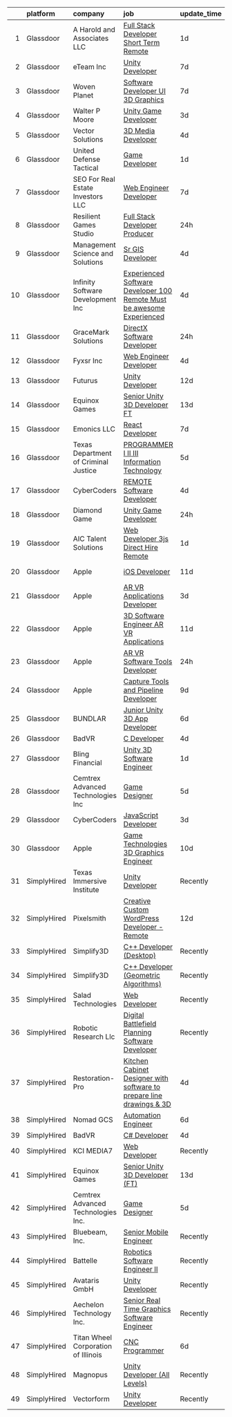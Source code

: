 

|    | platform    | company                              | job                                                                                                                                                                                                                                                                                                                                                                                                                                                                                                                                                                                                                                                                                                                                                                                                                                                                                                                                                                                                                                                                                                                                                                                                                                                                                                                                                                                                | update_time   | location            |
|---:|:------------|:-------------------------------------|:---------------------------------------------------------------------------------------------------------------------------------------------------------------------------------------------------------------------------------------------------------------------------------------------------------------------------------------------------------------------------------------------------------------------------------------------------------------------------------------------------------------------------------------------------------------------------------------------------------------------------------------------------------------------------------------------------------------------------------------------------------------------------------------------------------------------------------------------------------------------------------------------------------------------------------------------------------------------------------------------------------------------------------------------------------------------------------------------------------------------------------------------------------------------------------------------------------------------------------------------------------------------------------------------------------------------------------------------------------------------------------------------------|:--------------|:--------------------|
|  1 | Glassdoor   | A  Harold and Associates  LLC        | [Full Stack Developer  Short Term Remote ](https://www.glassdoor.com/partner/jobListing.htm?pos=123&ao=1136043&s=58&guid=00000181f65a6b47b44657587f0c3d00&src=GD_JOB_AD&t=SR&vt=w&ea=1&cs=1_1b1e7c32&cb=1657695530205&jobListingId=1007998542565&jrtk=3-0-1g7r5kqrikhr4801-1g7r5kqs0i176800-82fa8937b047e7af-)                                                                                                                                                                                                                                                                                                                                                                                                                                                                                                                                                                                                                                                                                                                                                                                                                                                                                                                                                                                                                                                                                     | 1d            | Jacksonville, FL    |
|  2 | Glassdoor   | eTeam Inc                            | [Unity Developer](https://www.glassdoor.com/partner/jobListing.htm?pos=105&ao=1110586&s=58&guid=00000181f65a6b47b44657587f0c3d00&src=GD_JOB_AD&t=SR&vt=w&ea=1&cs=1_b41bb640&cb=1657695530203&jobListingId=1007985414064&cpc=9908D8D4413DBB8A&jrtk=3-0-1g7r5kqrikhr4801-1g7r5kqs0i176800-e4f5f2f77c7a5e27--6NYlbfkN0BrebvuryEatuNHUHZCAQUz0OnV0ltSPb-mADEOcHGVot9rTrxxekT_0oFh76gfC5mPXlbWNqmB225apfScfrCU2JrkwAS7ewq6yO6Haz_G-wU55LR7RRBedLF-9-2wWB-zpB5YeSZ4IwU1LLrhnPtAiQ9DRpiCdciqnutn4FeqqqxBf-2elZ3V7AfpppKr23Jp4EewEy_82ZlMQUbUwtvvH3UcdAPPWBeTNhoM16cS2exrs5NfXt2cg5oQgFgSv7RfCJ_G53B-wTSHX2wdDCVMnwpwvQ-IuwHj9URIJp5ynY7vVroLk6RJQJl-R2q1xoA1zTb9RDreRDWja_RSInF5sVlKuZie0SUR5l3F0BZtjC6An9NGMFfFkjDw2YsvXixLjbV-CABbpyLpe3tJI0OCkkEHZzETVKZfBLl0EGtEzU0FjUfSfzGTEjE4ur3SDxeAm7HdTkgTeJik0XoLBd-ZtXcln4XkZcMsUY2jprPEp2hHMrU5xfAAD_7zj8i0aYU%3D)                                                                                                                                                                                                                                                                                                                                                                                                                                                                                                                                           | 7d            | Remote              |
|  3 | Glassdoor   | Woven Planet                         | [Software Developer  UI 3D Graphics ](https://www.glassdoor.com/partner/jobListing.htm?pos=103&ao=1110586&s=58&guid=00000181f65a6b47b44657587f0c3d00&src=GD_JOB_AD&t=SR&vt=w&ea=1&cs=1_5c986789&cb=1657695530203&jobListingId=1007986416991&cpc=81AAE51C33FDE227&jrtk=3-0-1g7r5kqrikhr4801-1g7r5kqs0i176800-45e24007f5f1396f--6NYlbfkN0DSgjPPcnEdvoK3uuxfISLALE6pB1FR7YSHOr_tSg5_QCn410VK5Ds4sai37YL-FnFSoIZqvE9RVYgU4zL2mlfJ_uFXv9xCsapT1JUXc56Sf65AsmN7g1lfrJd60L6aU9d3gZIf_D8CIwL1yA069_Fo_jYKHls2jd_9vSYBSvU59-ydQFe80vLvGT97YsY1MgAEzlYIzWDo6r1d5gPuWaeKo09cVHnyVsAXpT8p2kLuv4Qj3sGSu-IJ-yclCJhHdjZ4R4ukCuyT3PBDtiXiyvvJK3BC3dEmrpWHXTkVrTpCI6222YSVwsQb6zoObm3p3DKoB1tG_fV_0-asJ058mK78hAp8YKbEm7JInq3CSyLrsQxMOsZuSpCDyQ1jVuHhcflZfuwiDTgOE7F4bfm5mbEVCsojECg8ebOu8OG5z8j1yL0IAeDQjLsRvQySggSMcl3rAW5otjncM3yV5dK3js7LOeQcfgtYzJ8soW80np-dIWIo9Kj0PcqcR-2toXaji1RWJ3O5l0h1rLiR6eWE97FYSE2C83cwnf4gAtIv4XWUTJRf6y9fSxMlk42Jrb6xPOwg0O5-DVUbPBza0kKEAfq4)                                                                                                                                                                                                                                                                                                                                                                                                                                     | 7d            | San Francisco, CA   |
|  4 | Glassdoor   | Walter P Moore                       | [Unity Game Developer](https://www.glassdoor.com/partner/jobListing.htm?pos=116&ao=1136043&s=58&guid=00000181f65a6b47b44657587f0c3d00&src=GD_JOB_AD&t=SR&vt=w&cs=1_29b6602a&cb=1657695530204&jobListingId=1007994178150&jrtk=3-0-1g7r5kqrikhr4801-1g7r5kqs0i176800-a406b2601580dbc4-)                                                                                                                                                                                                                                                                                                                                                                                                                                                                                                                                                                                                                                                                                                                                                                                                                                                                                                                                                                                                                                                                                                              | 3d            | Houston, TX         |
|  5 | Glassdoor   | Vector Solutions                     | [3D Media Developer](https://www.glassdoor.com/partner/jobListing.htm?pos=117&ao=1136043&s=58&guid=00000181f65a6b47b44657587f0c3d00&src=GD_JOB_AD&t=SR&vt=w&cs=1_b3849092&cb=1657695530204&jobListingId=1007993677142&jrtk=3-0-1g7r5kqrikhr4801-1g7r5kqs0i176800-8e6ab28496598dde-)                                                                                                                                                                                                                                                                                                                                                                                                                                                                                                                                                                                                                                                                                                                                                                                                                                                                                                                                                                                                                                                                                                                | 4d            | Remote              |
|  6 | Glassdoor   | United Defense Tactical              | [Game Developer](https://www.glassdoor.com/partner/jobListing.htm?pos=124&ao=1136043&s=58&guid=00000181f65a6b47b44657587f0c3d00&src=GD_JOB_AD&t=SR&vt=w&ea=1&cs=1_3bacfee1&cb=1657695530205&jobListingId=1007998212594&jrtk=3-0-1g7r5kqrikhr4801-1g7r5kqs0i176800-eeebda51340825de-)                                                                                                                                                                                                                                                                                                                                                                                                                                                                                                                                                                                                                                                                                                                                                                                                                                                                                                                                                                                                                                                                                                               | 1d            | Costa Mesa, CA      |
|  7 | Glassdoor   | SEO For Real Estate Investors LLC    | [Web Engineer Developer](https://www.glassdoor.com/partner/jobListing.htm?pos=109&ao=1110586&s=58&guid=00000181f65a6b47b44657587f0c3d00&src=GD_JOB_AD&t=SR&vt=w&ea=1&cs=1_e33ef319&cb=1657695530204&jobListingId=1007984815447&cpc=FA84DF7EA1EC2398&jrtk=3-0-1g7r5kqrikhr4801-1g7r5kqs0i176800-b3d23f29abf857b0--6NYlbfkN0DJfnl776HxIft2MNDC1rkXQ3Z9Iau6Lmi_e5Adjz34l-U_GG9K-pzeo5vzy-H4UdIoCW7Lz87_etdtZZRan6N-1kVoIxyTUChKASzotUIiuPIjmTCuTgAcmu4rBIGIwj7m7wEjObYtC0hBXrIScexmHwPmZ9QxsG_rHyC0eOPqSdmYPAJwIkCP02SvWl_BBPC7q7Re4NV7Ee9fRYg19tnasV4V6_zPd61Ymc3Rwzc9mGTZYwrdy3pGgy-rmmszEfiWgNqcQMuVnwANXzYyUFTaRt2qQnJNN5yitF-Gy1QbE-n74mmm7u4xnNOwao7aa2jZLjiwf1cKo571YlHaUpnQZ8-1GuG5Ez3RKLwGIESppmMZrlJGednw3p_E6Zd1zUeQquD1TQGzJZlHrvW6Uz0E58yRTEKKEAWPqp8SSoaSC8BZZ4UO0ftLw0kiKUrSHKLPjOZv5hfS9kOtlGN7pnm9q0FhWEv0ZRs1QPMw3ZrdEdmgZ9FF2RinanE4dUAkXTA%3D)                                                                                                                                                                                                                                                                                                                                                                                                                                                                                                                                    | 7d            | Texas               |
|  8 | Glassdoor   | Resilient Games Studio               | [Full Stack Developer Producer](https://www.glassdoor.com/partner/jobListing.htm?pos=125&ao=1136043&s=58&guid=00000181f65a6b47b44657587f0c3d00&src=GD_JOB_AD&t=SR&vt=w&ea=1&cs=1_678d3f1a&cb=1657695530205&jobListingId=1008000657943&jrtk=3-0-1g7r5kqrikhr4801-1g7r5kqs0i176800-76746b0c438265d2-)                                                                                                                                                                                                                                                                                                                                                                                                                                                                                                                                                                                                                                                                                                                                                                                                                                                                                                                                                                                                                                                                                                | 24h           | Remote              |
|  9 | Glassdoor   | Management Science and Solutions     | [Sr  GIS Developer](https://www.glassdoor.com/partner/jobListing.htm?pos=101&ao=1110586&s=58&guid=00000181f65a6b47b44657587f0c3d00&src=GD_JOB_AD&t=SR&vt=w&ea=1&cs=1_37ee3000&cb=1657695530203&jobListingId=1007993181729&cpc=63C68CF611DF075E&jrtk=3-0-1g7r5kqrikhr4801-1g7r5kqs0i176800-a9695d677b6a2142--6NYlbfkN0D788tVLZnHYB2JKTLmCXo4PydfvtZKcdbYx6lxKaz3Ivsieb2l0W2pmT-FnCBvTR_2KStkHn2n18Met3D4blVPB3VXfhj9WqCcKZXx2lqe6PNsKh2TVpT8N6_9mGIzwqC1aQ-9oxuxGHefqz2Hzn5Vi7fjIW9PAaonWuAqwN_JRMWxLAokTEh35qHHAVdiPYFaX5OeRmMsPBC5TaKPK8V7yZBAfMwqp1tv5vBSWiaQlpAl2jw4MoQU_4zkJRzGk2TSx1cNtAxZtePpN05PCVtrZ6c00pB-oU2frTn8IQw7Va9kazZWdxqPf1AscHRdYp-LLuk1WVnK7O7hVYeBT7wIDdK5cJoN1AOMpM4qier1Gr5Uf-soRl1KwCCuymGCh3FJDQPtKgwr242w_KMMKzb71z8cBbDwxRXDFqX63AhOD885fdAZ8UTeRINP_elBny09huTxOK12NYo3o7rjW6zg_-0Qf5YNds6o_9Us6XFum6S0VzeaywhTb-RYDb9x2J0%3D)                                                                                                                                                                                                                                                                                                                                                                                                                                                                                                                                         | 4d            | Washington, DC      |
| 10 | Glassdoor   | Infinity Software Development  Inc   | [Experienced Software Developer 100  Remote Must be awesome Experienced](https://www.glassdoor.com/partner/jobListing.htm?pos=102&ao=1110586&s=58&guid=00000181f65a6b47b44657587f0c3d00&src=GD_JOB_AD&t=SR&vt=w&ea=1&cs=1_f2221d09&cb=1657695530203&jobListingId=1007993394974&cpc=56C4EA4A1A191A49&jrtk=3-0-1g7r5kqrikhr4801-1g7r5kqs0i176800-eac65cdda7870806--6NYlbfkN0DXKDYI_yepg0NlIxbNRNpLYk6-xAUlLi5O8UrMeMQSh3pNpjdiW1Sf8S7F-R7ry5FRXc-juaRw04YKabKgxk8-6Iru4SUJLBmPhkQiSB2TipXdLRwztxZIGFPW1Q4dowMoeyW0CQZCb3NDnlQrFdAgvHBP5WPEDsrbrqIc9s6hXIaXGTBynWm7xz1TuoFFnYaXiE5eWNl38R2Qj1psxd24k9ggE-qWRtx-D18A_1C8Ewn1xYwdV0rjEiOO-neMDic6xUJYr-yZKQoblaO6oZuOOL5LmkxQqxgZLOZmOnGqVnb857vf8gsIMl1OvLiZ3WJtruNV_g_-GNGbUy-bEEu2eRF-iO7YLRKcUVMLHh1t10ZBzX8dmod841f-MoWxgDPY3PvmWt1xeRJaD5CTu6D29fb8UWW-nWjQlfNfRWXFmrjFJ-Py4Wo-xdxt2L7aK21vQ4taOypWziiErDsqA3_pcbEeCPzfRPsT6JYZxbNk5_38hOmt6cr6AubRa9wRx7qF0GeXsb48I1803xn5jIch0lQfj1im-aJb8PFrHVCXTmW9RbjWfsQVOrucK1DbTzk%3D)                                                                                                                                                                                                                                                                                                                                                                                                                    | 4d            | Remote              |
| 11 | Glassdoor   | GraceMark Solutions                  | [DirectX Software Developer](https://www.glassdoor.com/partner/jobListing.htm?pos=104&ao=1110586&s=58&guid=00000181f65a6b47b44657587f0c3d00&src=GD_JOB_AD&t=SR&vt=w&ea=1&cs=1_5de491de&cb=1657695530203&jobListingId=1008000824098&cpc=FDA93C03AE7AED37&jrtk=3-0-1g7r5kqrikhr4801-1g7r5kqs0i176800-ab3b1e9d8f8d1f56--6NYlbfkN0D4UxdV5JzaEOg8ZYZhEVgzi52ExVzdta2XSc8IG99gN0GjQR8Sx9bEB0YzpBUwQHoYWSrhHrV32Xw3nX1sJ44qjp_BJLQy_CLA1UnwpwK72FdIvkjnkSH2z4h5TpWkYJzHUqKxSJiDZW7DqpZ1wgfR_LO7umuXTV20enrzmNnT_-AnbHFbkWc-hcr2EytgeTZnQ5zAfHbp8Xz56cR5i3m1sFbmhRx9i9r0zwnozbrDHqAmkYBYyArPNjUzg1AT-Aic7HkhmDgsGa8NzlLzlIwJ_SJentd-rN2gRxxvy6aOMVXnTpc6QkyrLVhDkhkQNzAkbruZl-B9zwTr_Dk-McqDKPkSTiEQ11-bU4JaNzTOu_jEN7HAG1Oq8Ku_HWoe-ASgyPLuHtocVxqRmwjxpSFZQQW_f5bQGVOsQgVneIMcBOqi6GYrzRzEIJXE5Ry-bWNJKsE1qUJlzUJkqLqmDtJKGFjAS0IvdwUx7VV70P9wk0JUgmjV4VDJ5ZcBtjmLITGZxIeecSzFsw%3D%3D)                                                                                                                                                                                                                                                                                                                                                                                                                                                                                                                  | 24h           | San Diego, CA       |
| 12 | Glassdoor   | Fyxsr Inc                            | [Web Engineer Developer](https://www.glassdoor.com/partner/jobListing.htm?pos=128&ao=1136043&s=58&guid=00000181f65a6b47b44657587f0c3d00&src=GD_JOB_AD&t=SR&vt=w&ea=1&cs=1_d570225c&cb=1657695530205&jobListingId=1007993460236&jrtk=3-0-1g7r5kqrikhr4801-1g7r5kqs0i176800-97a31c3b0656655e-)                                                                                                                                                                                                                                                                                                                                                                                                                                                                                                                                                                                                                                                                                                                                                                                                                                                                                                                                                                                                                                                                                                       | 4d            | Houston, TX         |
| 13 | Glassdoor   | Futurus                              | [Unity Developer](https://www.glassdoor.com/partner/jobListing.htm?pos=129&ao=1136043&s=58&guid=00000181f65a6b47b44657587f0c3d00&src=GD_JOB_AD&t=SR&vt=w&cs=1_8d23fb63&cb=1657695530205&jobListingId=1007975388595&jrtk=3-0-1g7r5kqrikhr4801-1g7r5kqs0i176800-47b83538bc10ef9f-)                                                                                                                                                                                                                                                                                                                                                                                                                                                                                                                                                                                                                                                                                                                                                                                                                                                                                                                                                                                                                                                                                                                   | 12d           | Atlanta, GA         |
| 14 | Glassdoor   | Equinox Games                        | [Senior Unity 3D Developer  FT ](https://www.glassdoor.com/partner/jobListing.htm?pos=130&ao=1136043&s=58&guid=00000181f65a6b47b44657587f0c3d00&src=GD_JOB_AD&t=SR&vt=w&ea=1&cs=1_c85cd6dc&cb=1657695530205&jobListingId=1007971049003&jrtk=3-0-1g7r5kqrikhr4801-1g7r5kqs0i176800-8d98e9cbac81868d-)                                                                                                                                                                                                                                                                                                                                                                                                                                                                                                                                                                                                                                                                                                                                                                                                                                                                                                                                                                                                                                                                                               | 13d           | Remote              |
| 15 | Glassdoor   | Emonics LLC                          | [React Developer](https://www.glassdoor.com/partner/jobListing.htm?pos=126&ao=1136043&s=58&guid=00000181f65a6b47b44657587f0c3d00&src=GD_JOB_AD&t=SR&vt=w&ea=1&cs=1_eb56a470&cb=1657695530205&jobListingId=1007985018336&jrtk=3-0-1g7r5kqrikhr4801-1g7r5kqs0i176800-5cbd975220b7b84d-)                                                                                                                                                                                                                                                                                                                                                                                                                                                                                                                                                                                                                                                                                                                                                                                                                                                                                                                                                                                                                                                                                                              | 7d            | Ohio City, OH       |
| 16 | Glassdoor   | Texas Department of Criminal Justice | [PROGRAMMER I  II  III   Information Technology](https://www.glassdoor.com/partner/jobListing.htm?pos=120&ao=1136043&s=58&guid=00000181f65a6b47b44657587f0c3d00&src=GD_JOB_AD&t=SR&vt=w&cs=1_ba0bd780&cb=1657695530205&jobListingId=1007989483650&jrtk=3-0-1g7r5kqrikhr4801-1g7r5kqs0i176800-961eb515f496a36d-)                                                                                                                                                                                                                                                                                                                                                                                                                                                                                                                                                                                                                                                                                                                                                                                                                                                                                                                                                                                                                                                                                    | 5d            | Huntsville, TX      |
| 17 | Glassdoor   | CyberCoders                          | [REMOTE Software Developer](https://www.glassdoor.com/partner/jobListing.htm?pos=113&ao=1110586&s=58&guid=00000181f65a6b47b44657587f0c3d00&src=GD_JOB_AD&t=SR&vt=w&ea=1&cs=1_cf887da2&cb=1657695530204&jobListingId=1007993310982&cpc=47CFDC01B3F81FAC&jrtk=3-0-1g7r5kqrikhr4801-1g7r5kqs0i176800-681e44b7eb5cfe51--6NYlbfkN0CpFJQzrgRR8WqXWK1qKKEqALWJw739KlKqr2H-MSI4eoBlI4EFrmor2FYZMP3muM2s5sO9QUqFNvzSgwIqGxzdBvy2atmKuXKjap7sJXkB2PM5lu8WDpFeslQZ2nuIwd0Idf982Eueny5CxS53qvbz44PN1Fl_gyFJQPThmRdzeMvk2pWQQjLKOlbbWh3d3XgxmUP3TXGXrJXgNKVJReqBcjd-b_9zaQx9pS7fV87MXtWGuJ1v1LOMk_bx499D9wIeHtkrGyVvGILfg2kaqjVjZt-KD5nVbBu38LV_qQQFsG9nVfeeGdKjQ688qr7v2yeL3GjqwLvp7bbThXbvj80y6XAdtDuOLM5lX-ffgUpzgnSsBK3Sl5Z_pvmXjJcpCFfLH_Vk60m1imLNMS6oq6MMSjl16gUe7W3VPZ8krIpw_37EIbFWG_yFUaHAtxtcwIen2X8DVvwDm7uNbuIBfbkjc2T3f9kQEks2SZ7cUcpKd6_aB6jR5_Pi8iht7_96JdutKLgv5k4ueRpKDzLagmdp7GjSpedL185PQQsfPWDPByvPaQ7dkPU5FH-45EOMF2RAaGdhRj-OQ2OghVu3UyT7MY62dQizGxtTYA150L8lfR_jAdtj06RKVfG2JGg9wQUw9kZIzZgrjm92xwxO9f1dlpa8iE9bcsgkRDsXTvsMyUhi4AWWrTmXTaM4k1S2XvCD2_2nN7T4FB4M9ZU43K6wfQQ4EAlp4jdeDeHiexrNts329dceMpcJOZz6sdOst4vASEQx2gWlfhHDa3xz3QHQJ-hM7FrhApCiPKTw_fklelvRrfn1AyKRiobMFyo2byDuhM1axnMjmJ0P889aOAMnW43Thlgh1ZybyONeaOtEEUO9JN-O9dd0mBdgtHmu8Hr5hCiNR_qLdUHO6pBqJpXpK3qDpQKUOXiYdMD4B3a3NiHri-TWaMsD2ervgsgjvCm6kJtBtT1TvszcOJ2BYU8aFcD6vEFlPhkZofDpcrhApLIYyurVmUxuCHu7Z4mJMqY%3D) | 4d            | Tampa, FL           |
| 18 | Glassdoor   | Diamond Game                         | [Unity Game Developer](https://www.glassdoor.com/partner/jobListing.htm?pos=127&ao=1136043&s=58&guid=00000181f65a6b47b44657587f0c3d00&src=GD_JOB_AD&t=SR&vt=w&ea=1&cs=1_51652dd7&cb=1657695530205&jobListingId=1008000353360&jrtk=3-0-1g7r5kqrikhr4801-1g7r5kqs0i176800-0d414f8dbf91ec3c-)                                                                                                                                                                                                                                                                                                                                                                                                                                                                                                                                                                                                                                                                                                                                                                                                                                                                                                                                                                                                                                                                                                         | 24h           | Omaha, NE           |
| 19 | Glassdoor   | AIC Talent Solutions                 | [Web Developer 3js   Direct Hire Remote](https://www.glassdoor.com/partner/jobListing.htm?pos=114&ao=1110586&s=58&guid=00000181f65a6b47b44657587f0c3d00&src=GD_JOB_AD&t=SR&vt=w&ea=1&cs=1_2bef0fc7&cb=1657695530204&jobListingId=1007998236478&cpc=8795CF9063CD573D&jrtk=3-0-1g7r5kqrikhr4801-1g7r5kqs0i176800-42d1ff104dbc4ce0--6NYlbfkN0CxPkF-BzwyCLkYRtldzuYmlWlTONvvGt8X2wwBmP0USINRxlVSG11m0YhMN7f2FWpQpM8HxDPKWaoAZQ-FeN1BHJDoqOeqMCBDhFoaoZCaK_mxp15qk8aJI9p7B_XnKVsJ6ozzFl-TCZP53hbAXlNpyNc__rzz_JWQdQSZrPUOFWQg8xbiC5uUH_xBrkOFWBo3vVLKp1WFADo2c6WeDWGzVSjevCF4oA85NY82ZBsMyCxB8Xs5qGGIAdLojXUX1wwLJe7LfSv_XhVt07d65AT4SSBDYWYdAIwEsfXrXxAgxzIJvW2HhG0z6O6TCmWEtRHwCen1x8piJhjuLGUkVcbdP1AgmEUzGeIVsdcD2Ozjh7PU_c7xvWuY_OFey02d_b2LGCmXf5S8HEWB-l5dR255loKIL5WgGIOqUPG5Uk-PEL-h7cSzQOhoEPjd8IXNIhYyVT6fdsiJIZqa66x6kwcpt2T0MgeuCoMEPIvsspv_X2ldB36sg4XW4ZDN5t9Z_OvjpRF4MbjQ3Fl88vldG5uM)                                                                                                                                                                                                                                                                                                                                                                                                                                                                                                  | 1d            | Remote              |
| 20 | Glassdoor   | Apple                                | [iOS Developer](https://www.glassdoor.com/partner/jobListing.htm?pos=106&ao=1110586&s=58&guid=00000181f65a6b47b44657587f0c3d00&src=GD_JOB_AD&t=SR&vt=w&cs=1_b0c75adc&cb=1657695530203&jobListingId=1007978378618&cpc=9DC6E4D8324653EE&jrtk=3-0-1g7r5kqrikhr4801-1g7r5kqs0i176800-8d4150d959f755b3--6NYlbfkN0BvKrLyj5gPmtZO9T8euul8TCxuuKNOtzRJOomxnwSEodTz2Bc-sPZl8WPllYOnI2hxxbwS8TdA9WNTglzDTqZbn5Bu3fFUduUfTDK8RylNb8KGvXIr66mpwJ_iDAXAk3-sH4oTmpKccyAdaRBe6RwP0isI85kB5I8HuVhufLcN-ZUC8L6ECjqtmFRfmuuRsgn23TwnHK_pA2ws7ONqV-RzLWuknxANXdRuuQScr3xdl9-G1lyHb7ESz_gcWDSy7NWm7xNLWXFZbfeZVmlIiAUIFQOdUMIbAtE5Dsj94H7RIhfyj59eNJJ96vVVO_Ru-PTG1BilpHzIizVHn66uWriRPTv_Pmy3sIbJKnj4V69qZ4uEVQXd0EBNCt59cre6v_L8RXX10Ga-mAPivLS1wEXditRbP279AcBWKrXzcHe7h4OypM7jCweLrGhDazVvb1Igi0I8FQNY4n0oYpKjsP1Lyc2dAm_Iu_IadK4966FGd55idVoV3wuGye535gRkkxy8FmryROPyAed7CHTrxv-kYOfVGhIgeUyWJ_Ft99Nc3f1e9d0JOI5ghUPtG6bxddZrmf_1ZW-SmbPDRc-CN-XS0uDUZST6RnFRL7g2FArcfcprbv56hLhQw2b6Obp2FO1y9d6ergA2L_mD_7VbjcOnqAY11LByO3lJBshOqevGJykWIonTmeN__YV8ECUHE483mK3PkRpE003aa5RYl6xV5XMCq75ThEnzBn9THynmD2On-Q_jKb-_pMcA1J3S_K4VPgtRZ0FDVqBxvPC5HpoRUdyVbOR3WHTKI1xZ8nHGzex6pZOhpk6-YMejoAmjVmJ7M4enhVPrY5LSzAD001FPq8_7YpLyF2etjyRA_Vc7p7Z5hEEC6NfmIgPLKAA3X5baj_OX4tIJUrLEq7njHuCTQXHx8AiMpEC0zc1Hw-f7GpAWwGL771OIZPTG0xo7hMxhvYWkh3Wc0A%3D%3D)                                                                    | 11d           | San Diego, CA       |
| 21 | Glassdoor   | Apple                                | [AR VR Applications Developer](https://www.glassdoor.com/partner/jobListing.htm?pos=107&ao=1110586&s=58&guid=00000181f65a6b47b44657587f0c3d00&src=GD_JOB_AD&t=SR&vt=w&cs=1_2f53f8d4&cb=1657695530203&jobListingId=1007994891464&cpc=F41FEAB56D215062&jrtk=3-0-1g7r5kqrikhr4801-1g7r5kqs0i176800-0414922a6ea15e5f--6NYlbfkN0BvKrLyj5gPmtZO9T8euul8TCxuuKNOtzRJOomxnwSEodTz2Bc-sPZlt2Zgji_QUXEmfTkDBj05HuRphHwiTA9dC3i6NHZm8SAt4yTqFWYh94cOS2pr_UYsNZCPDPnICTX6fEQV7m-5bnCZOyMJC_Bez2rGgL_xCmvkXaWoXXKN4YS0ntqpwcq-uNjKGRA-RNjV7QccBSS482uiVRMMbzMeLSI-3DW9UmZzrEER-J-e0VrrGkKq7y8L8G1tLTX04ekomN4gBxDm67YfybtTGVF1NuouP4tzfwhEZvmkkYnc8q_Mw1oSlip27U7ncanIA9iZVLcW8Et3LUoBoGmfJttXJvXLT8QbYiGBnU0F-TYlGv8qlc7dMzUV9pDAqNxEyFgDJvajC000WDKh0v3978sV9mJ1UBhceBl1fxFcD94xvHzYc0rFnQCELKUUe3RYPbaYy175A4fatrE1IMPQI-RupCD1cLGYq5PWXC1_853soKAMPTEYL8qVGRL3_uexBABfNciChUCv7cIpbxmysjhV2vbUXAEz58YjU_hFfCUmV0-8giYnureCDHpKzoFhkTwC7lUrpj1PaWRk40mb0FiQm7P4GLDwvYada4FSmIpuan0WWZSqy_Y9-NpYWEmHK_P-FgCSdhh_xFt_44i7_skyTVOzxzS2yL2V76Zs9BL_25H9iZdi5sAki2owPtYH0fsPn6roRTID4mdT3FgPZnvs2K1N4SIReet5j-4dFNpEHZW_wgi1KPS4da6fvzBhCVHi4jD3aEYWlgjRar0ZMBv77M1lTmzG_hLoTdf9t11XheudW8sDshOhkbMPzg3Kq2-xJvTdOuikPcfc6Cif3ASsMQEK26qey-VrEXyX5PVmzt9l_aypUw5in1bPmeDxvEzC_6jU0XyG8CoUwnZvAB8cRSktHQ5HbMgptGwkvy6ANuHFcenHDpKQB37vCc-4lNRor0KFNS_ptg%3D%3D)                                                     | 3d            | Cupertino, CA       |
| 22 | Glassdoor   | Apple                                | [3D Software Engineer  AR VR Applications ](https://www.glassdoor.com/partner/jobListing.htm?pos=110&ao=1110586&s=58&guid=00000181f65a6b47b44657587f0c3d00&src=GD_JOB_AD&t=SR&vt=w&cs=1_9b651809&cb=1657695530204&jobListingId=1007978378538&cpc=F41FEAB56D215062&jrtk=3-0-1g7r5kqrikhr4801-1g7r5kqs0i176800-5613dde770b528d6--6NYlbfkN0BvKrLyj5gPmtZO9T8euul8TCxuuKNOtzRJOomxnwSEodTz2Bc-sPZlt2Zgji_QUXFPq_gRBnVvJbho4-fvCQlNyt_qZPlfzMAtzVOKVdF25GSq_UedjLkewRQJUBAk-bu5Mn4SIdqQEvsqpaiuR-XrbH_tc0B3XHZk-0mScSFxTXq8Oclp196NobB-dtHtPAlIAU-71Q0dt675G2pBG2cE8zkulaWsfgCz-fTNKQ1D4GSNiNV7MCcEN2WEj_icPHPDyGGGRqU03NcIc2sJdTXG5RYwZGkdmNZyXkMZ08ndUyphALUgAMgHDr_4nFICu5GLJnkFBNkQ77AU9eXUpt1vM1AI_kLhOe2I13gOofGKgQNLh5Ze3zUKD1N0Sb6lZ9gV7lQ-QxWNK93tvkVIFGGs2uVlPy4vcYngEFancgjR0qNU45lS6uNX225PQ6_Mlki3Ik93U0NClF8QLiJOxno948QwBCHJM-ova-iffychCNTuJ0kQX_cXMjAozxzzMpFa6bxXNRHq6083kZZCpIAJrQLOHkDM82uiQxqePAKhgD7J1yGceY8ooOqPPrkjbDQV0fM72nZmoNaRZynZFr7tkMurcZG1J2_rwwXAHlhtZTK-lndLwLW5h9QcyFvs_Fh2XuF9r0z2Ph5XLlD37oI77tc5YvS0KdLicbzayBQPOyVxVg_6RP48XPjWgjSYiaRPE08qt8pb3oyclxkNk3deou0E1qxOpoDJLYM0QHxOgj3prWx9vTx1xOM8wyjjTZsIeLAcR2f0aIUG29MprldQbCz-kDhBUYmhyraqTNekHQ7t8wEJDI1qGQvmNhexn6ncBxJ09oOE32ysTvOnJ-071BKHz0esZlaFl0Vttcen68JMQT3LNv-y8K_9LAvSwBnuko3cTfeIP7VzxGG0b3DxxDO93mLM54JJ9I2t0ZxslzUm-XBIHt90yeWgSY-cGx2lO50cMbxuRxRLv7GId-wgmRE6kZTTEGQ%3D)                      | 11d           | Cupertino, CA       |
| 23 | Glassdoor   | Apple                                | [AR VR Software Tools Developer](https://www.glassdoor.com/partner/jobListing.htm?pos=111&ao=1110586&s=58&guid=00000181f65a6b47b44657587f0c3d00&src=GD_JOB_AD&t=SR&vt=w&cs=1_d21442e0&cb=1657695530204&jobListingId=1007999357679&cpc=F41FEAB56D215062&jrtk=3-0-1g7r5kqrikhr4801-1g7r5kqs0i176800-5e34a489f6bfa617--6NYlbfkN0BvKrLyj5gPmtZO9T8euul8TCxuuKNOtzRJOomxnwSEodTz2Bc-sPZlbtkML8D-m4o0PPBKMtxpViCtWmEE0Asi06jdIkJ37GnsvMDEpY86-qECgANHY2kZnqm_htqoO8YKbtAm0QdrFOTc5ifMorPfoh7a7GKH0mRGYkc13_SGDAdmPJPqOxjm7SyxfmdUNUtpZPv_ceFDKIZii36NO9FyReQFuepi7ZXW1fo_88Eb9Yr68skEk64UKpFpxjexOQoHmF0v6UmkJQTATmX4PUBDC_lMcSVzg16c0rWp4ifQ1Azp9Qiy5_wp7Uofqo0jJ3Xz5Wj_PnqXNWrXk-RvhosfYS2QllzVSKNNb4cyTENl58WeB7ieh0J-NsB9wYPf-_O625hFClvUPP9dWDeeRqFTNh3sMB_e2z7zCn_moqgb5Azwg1MkI9bfgN4pakDygpX1vmtecWuvf1U9HlwGBnwofQvxafjfCVr4WqeAyV9P4Iy1ELeXWOEyCktZU7ArVMVEi0ktQp5WHgQLAz7c7yTek-g0ZkkuCDWFDeycnLuG93kmo7IuPhhIly2UQZ3OmjyT-tXV6NPvnqJOng3DSh6CEnGYixVu5t75bZjiM_bImze8RdA07zzkXidCYziJDzCCHiWeMJ2yBqV77tCCk8dKb2JrwMQlvr7ADAQIyOb4HLjmK4vmVR81biPpUvAgyWPqOtNrwnrYebcaCHA7XM7gZ3sFrwqGs07XN--e5Yyvo4z4fvc0OPUVE87Z7_rxl5-plkQdAxYMUYxH84gZmR2D4EYRj2lyZCJp8PLEGMP4_Qv3EKCsEYARn2jkq9DHJDqVWrRmEJ7FMbclsT1m7O8Px6Est6w_3Aggla4X0XlZ9Og1UwqGKph64V9K2c4uLhA-FdzBRmXr_phd9wIFqVU3Oioi50pZPeTdiXFCV4_3BueIJgSXJuLv7Ubun332chWjStDr6YSG3Hg55StTbOsE)                                               | 24h           | Boulder, CO         |
| 24 | Glassdoor   | Apple                                | [Capture Tools and Pipeline Developer](https://www.glassdoor.com/partner/jobListing.htm?pos=108&ao=1110586&s=58&guid=00000181f65a6b47b44657587f0c3d00&src=GD_JOB_AD&t=SR&vt=w&cs=1_b4794065&cb=1657695530203&jobListingId=1007981077928&cpc=654405A9B1E0A9F5&jrtk=3-0-1g7r5kqrikhr4801-1g7r5kqs0i176800-c796805ec619ab98--6NYlbfkN0BvKrLyj5gPmtZO9T8euul8TCxuuKNOtzRJOomxnwSEodTz2Bc-sPZl5OJ9R4TJsNdslf4gQgEh9Pz0Pe1S6v1FwmfXKaxTZDoi0i6Cz_sugynG2e32SYVCiG60qnXAXnQ6-taL3j1WMMBulRR4e5LvBSZEP6tQ8QHqL4qh-aI1MsyR2s8JMgUkNmGh5rbnXg9qJ7y4I2GC9bkzp2LmimkZ6_EnIHu4A9GPf3R0agGvSTZfVC-a265CaSgJAhrqk6bMhhnZwzdlPIexdB5YrC7nNkf5mBy661XneJYnOucuupcM1F9t8ABVsz1VbkKVwj82sXzqA3FcRu8zvTtm6QbW1yn2aRndp0zMEB6hmes26T6EBwInxHsVu98bquEtVNCwWEMW_-gvZymCovo7oSjICIArZhrp-PcHIFscFX0Bw1nhEUlNRxYshpFjIepeduK8caAOXbLXEkeOQtqwzb8wKunC9huIvdaAwy2ufpXJp2B6DsIwFgfhq7fpE_mDcCBOgU5JkcD70tq01vuohry41IZkVlbjAzOOMHOut-xYlphAfdCW8mbpSGFpzQYHWF94RobPiZiLK3Xy5LwlCgc9-mgJmwhSYliFWSCs0-38qzOFXTJpwSy9m7Phjo4NEk1BindEmtofia2PJLgTW7K2Krn-Uqru0qhvZVY6uM70CiXpwgDAdXlFFFeyqUE4qJIgATLCAcEpHx1AeFnHum0pnsURz55UlefPXVSL4hax7ksdXr53KHKtOOAePNwVirI3F1hRlTj7rkHoHpnoUL2d9X1kMIyC2c1BJMB_RtXh7w0fP0eYuKTyeokQt6xJ9Xi0hAdXJg-nYqaaB-vEJW3qvgsfWZd-jRQ0_pDVN4kjgzomtA4n8AeMsKzZUIrEiFNF-5Qsf6v6w70687HF-0Dj-0JcXeRRQ4A2KR938OQxIHPKkq-6X_heCGFxmgDAS5T3hziCwM5FVUBpActSeEkr)                                         | 9d            | Culver City, CA     |
| 25 | Glassdoor   | BUNDLAR                              | [Junior Unity 3D App Developer](https://www.glassdoor.com/partner/jobListing.htm?pos=122&ao=1136043&s=58&guid=00000181f65a6b47b44657587f0c3d00&src=GD_JOB_AD&t=SR&vt=w&cs=1_6c0071b4&cb=1657695530205&jobListingId=1007986583896&jrtk=3-0-1g7r5kqrikhr4801-1g7r5kqs0i176800-50f9f1a49298fc1d-)                                                                                                                                                                                                                                                                                                                                                                                                                                                                                                                                                                                                                                                                                                                                                                                                                                                                                                                                                                                                                                                                                                     | 6d            | Chicago, IL         |
| 26 | Glassdoor   | BadVR                                | [C  Developer](https://www.glassdoor.com/partner/jobListing.htm?pos=118&ao=1136043&s=58&guid=00000181f65a6b47b44657587f0c3d00&src=GD_JOB_AD&t=SR&vt=w&ea=1&cs=1_56d6c2aa&cb=1657695530204&jobListingId=1007993870109&jrtk=3-0-1g7r5kqrikhr4801-1g7r5kqs0i176800-32f6b856d5d3b74e-)                                                                                                                                                                                                                                                                                                                                                                                                                                                                                                                                                                                                                                                                                                                                                                                                                                                                                                                                                                                                                                                                                                                 | 4d            | Remote              |
| 27 | Glassdoor   | Bling Financial                      | [Unity 3D Software Engineer](https://www.glassdoor.com/partner/jobListing.htm?pos=121&ao=1136043&s=58&guid=00000181f65a6b47b44657587f0c3d00&src=GD_JOB_AD&t=SR&vt=w&cs=1_22262b20&cb=1657695530205&jobListingId=1007999005234&jrtk=3-0-1g7r5kqrikhr4801-1g7r5kqs0i176800-5c52c42ed74c5161-)                                                                                                                                                                                                                                                                                                                                                                                                                                                                                                                                                                                                                                                                                                                                                                                                                                                                                                                                                                                                                                                                                                        | 1d            | Costa Mesa, CA      |
| 28 | Glassdoor   | Cemtrex Advanced Technologies Inc    | [Game Designer](https://www.glassdoor.com/partner/jobListing.htm?pos=119&ao=1136043&s=58&guid=00000181f65a6b47b44657587f0c3d00&src=GD_JOB_AD&t=SR&vt=w&ea=1&cs=1_ce5e981d&cb=1657695530205&jobListingId=1007990283756&jrtk=3-0-1g7r5kqrikhr4801-1g7r5kqs0i176800-4f61ad2ecd3f926b-)                                                                                                                                                                                                                                                                                                                                                                                                                                                                                                                                                                                                                                                                                                                                                                                                                                                                                                                                                                                                                                                                                                                | 5d            | Remote              |
| 29 | Glassdoor   | CyberCoders                          | [JavaScript Developer](https://www.glassdoor.com/partner/jobListing.htm?pos=115&ao=1110586&s=58&guid=00000181f65a6b47b44657587f0c3d00&src=GD_JOB_AD&t=SR&vt=w&ea=1&cs=1_2ac11173&cb=1657695530204&jobListingId=1007994198493&cpc=F41FEAB56D215062&jrtk=3-0-1g7r5kqrikhr4801-1g7r5kqs0i176800-cf8f0200894acfde--6NYlbfkN0CpFJQzrgRR8WqXWK1qKKEqALWJw739KlKqr2H-MSI4eoBlI4EFrmor2FYZMP3muM14H9lAUro-clpZl9vwcbLnlGxAUbG6juM7TlNrjtjl2_Tmu1uZSyF8XiW55PdZh2i06eliMgtJzV1NJyTncPslx9UW76GrbwWwiDjAVm0YTPp2vuqQKvEqrwKTyEBJ3BZHCDfZp0dbojZupnPweyF_nXL7J_SXIM6pnw9s-rDJ1VFuai__MJnFW1aAZXOWQoL_RqWvX7aQ_DVmDPORE_A-M2agyXeJ7NKsljldtSdRXWzw6byDt1-wEuIDxUoX3A-l2aFH8oBstXzFggQu-cdJewXyDjDwAoFbOyLcVqHBozSjCHBYIoErLI1Hg1vez6RzAoa8MerReYZiI73-siQ_yBsxtIXN_OCTFu5cvmxAzTNijloU52i6xFb2QCqtfELIYzLxvsGSvZsl-5eL5FOoJTZqGxFzng7TRY1xm_PjQNV0caQxj_2aDpwzDTrHww1_BmZvxsY_gDmd4iizuBKVKhsiB-fP9yM8iuigtoHsc0c-ZozAneJw8z6-T4ICGXki5nExMJ5T5ytqousniVE3hjtHWFs_1vI9UpNUV5MqsDvaXxkqq5LXz3MKhSerQXAzo7nf2IX2SmgtBYCdTGk09IHfT8vwnShADidFz1QYT8xB3BnbSTzpVmNbICAA4U4k-XxKTg3oat_3k5zhwWn4u7MB4v6VI5sfti841k-Z0kSr7jkiuvaHcX5FylEhhQpMCjdOTx-rxv2M5qSyzADqj23ZhqUMx3ZLwAdfTFWc2sizBN5ILs1tGVG4ojHyVlZHXYJqiF8MTL9XuTO5elUUTkgwEESStct2hUZ2zvlG3M_XsjJhJSe1zvNtvVVXCWxV7Mq1RUM51MAj-dC1o1bY_qUuYj4p8dbbGePbghxdawgqTHbkiPv7l8Z2wDG2OFr6-93cWldrCDWuxMf688tpFYaY8I1Zx4w%3D)                                      | 3d            | San Diego, CA       |
| 30 | Glassdoor   | Apple                                | [Game Technologies 3D Graphics Engineer](https://www.glassdoor.com/partner/jobListing.htm?pos=112&ao=1110586&s=58&guid=00000181f65a6b47b44657587f0c3d00&src=GD_JOB_AD&t=SR&vt=w&cs=1_9cd63f19&cb=1657695530204&jobListingId=1007979187836&cpc=2CAED5C921A5F994&jrtk=3-0-1g7r5kqrikhr4801-1g7r5kqs0i176800-1fb1ba65839ae94f--6NYlbfkN0BvKrLyj5gPmtZO9T8euul8TCxuuKNOtzRJOomxnwSEodTz2Bc-sPZlt2Zgji_QUXFIRMw835oztiFHuD47oHEhExsjCCFHwabCpAjOKzJKZwOhUct6xVGxa27TBa2YdF_maTua6893v85tU7MsoDF4pswBEopaXF9EtYGCiTMjp6A_xQHMjDCZkDx1XAMSqlVzmMYV_imzGmkbxv6yr7bpuQgvf6XEx-GyUh9AI2iMrYFInBm1vRxywJ27OK5jAL6wFuL2PSToW360HAQzFKU9TWRP4625KOpIRzxf2F_K4yRyxiU6rCNs6nLocuK7BpT3FmLuyhjpFqnDOTfddakg2U1QLIZ1_KxWWa9yb5q46J6ASOc5hqxtJVuSHTah5lOFcuGgodq--N1JrRLh9iHBwuhP7ZRzOJXiyTOdJGSH3BhqdoafyyGauMLuhLxw4v2yjO7RWLvaP1lLDzNSVBaxAUbGdw0SJb44JtxBnJ1ZUYUYv2UrtbCfDqNdEgcqYIMHakNTC8Mc500OVRhbj1Zy-mk56KBYTPGbI1J28JP8rLfspJQyToYF3jXx0Ha1Qe2uOeraGX3qu9owJw2I8erep9xg2vqpCp0sCtjPmXjr7_ED3cFByWXFc_7YvY1Q69imhxz8Qrmn2K1q6_cT3FJx60bVEJOZIDkOWIJyUUkeXPniYizjI-XVnUa_G9pCES7yklg9UhcqlgbIdMaxPTt76rUl28St7l8GqWuDT3KMEJrPQ_ultccvD025qa-d8LgP1kvC3WpEqqoLZjE8v6i4TBeI1bTaRcnKC68mBl9LeN3VxFhUq1JwCttMcODp9HvDYjpAX5SA9vPMH3E4hFQnf-F7e9pKrn9ywrd9NkqC9JFXYJ9QS1p9rWeu2DwCgpEiPcHslQRFo1H-GTybWH_m0cGLSA2vxCGQGp9NwgwDjqrotaYHnO-3Ytm5VScQNAaRfX3nHYhXs0xY-TXKLh3i--FTZpYQb4Q%3D)                         | 10d           | Cupertino, CA       |
| 31 | SimplyHired | Texas Immersive Institute            | [Unity Developer](https://www.simplyhired.com/job/xsx4ESwUMkdjW7C0uYGMcHDZ2mGpny2HahBniUJtGFO86Bd48YzTXA?q=3d+developer)                                                                                                                                                                                                                                                                                                                                                                                                                                                                                                                                                                                                                                                                                                                                                                                                                                                                                                                                                                                                                                                                                                                                                                                                                                                                           | Recently      | Remote              |
| 32 | SimplyHired | Pixelsmith                           | [Creative Custom WordPress Developer - Remote](https://www.simplyhired.com/job/CSMe5ZOiD_hcyiyf1R0d0crfmboeiyB266PClwOQXhmqnPgx6T0RvA?q=3d+developer)                                                                                                                                                                                                                                                                                                                                                                                                                                                                                                                                                                                                                                                                                                                                                                                                                                                                                                                                                                                                                                                                                                                                                                                                                                              | 12d           | Remote              |
| 33 | SimplyHired | Simplify3D                           | [C++ Developer (Desktop)](https://www.simplyhired.com/job/Beb_zuLeXndUTEf47qH9z1yYmr89_BjXJNhOY28X8zJUKeWBCMAwaA?q=3d+developer)                                                                                                                                                                                                                                                                                                                                                                                                                                                                                                                                                                                                                                                                                                                                                                                                                                                                                                                                                                                                                                                                                                                                                                                                                                                                   | Recently      | Cincinnati, OH      |
| 34 | SimplyHired | Simplify3D                           | [C++ Developer (Geometric Algorithms)](https://www.simplyhired.com/job/wOkovyVk25GGgOZYn4Lq2Cv9sss8VNkdE9-T7IuZWIypDzwEq5rQVg?q=3d+developer)                                                                                                                                                                                                                                                                                                                                                                                                                                                                                                                                                                                                                                                                                                                                                                                                                                                                                                                                                                                                                                                                                                                                                                                                                                                      | Recently      | Cincinnati, OH      |
| 35 | SimplyHired | Salad Technologies                   | [Web Developer](https://www.simplyhired.com/job/fEMPgcKNxpB0cCe-jDu1MB6uMKhqgkk1q_c6S4LV1jYvW-eFPXhMzQ?q=3d+developer)                                                                                                                                                                                                                                                                                                                                                                                                                                                                                                                                                                                                                                                                                                                                                                                                                                                                                                                                                                                                                                                                                                                                                                                                                                                                             | Recently      | Remote              |
| 36 | SimplyHired | Robotic Research Llc                 | [Digital Battlefield Planning Software Developer](https://www.simplyhired.com/job/uxo8U8O3SsQyk042tb3jw7PYybX9tQdrBCVCeY8QdugI2CsOsamUVg?q=3d+developer)                                                                                                                                                                                                                                                                                                                                                                                                                                                                                                                                                                                                                                                                                                                                                                                                                                                                                                                                                                                                                                                                                                                                                                                                                                           | Recently      | Clarksburg, MD      |
| 37 | SimplyHired | Restoration-Pro                      | [Kitchen Cabinet Designer with software to prepare line drawings & 3D](https://www.simplyhired.com/job/VQ-X2HgT9vkFGSrFPlYqGeifGi7sx8cPp2LyugKgOBaKG2icf3EkrQ?q=3d+developer)                                                                                                                                                                                                                                                                                                                                                                                                                                                                                                                                                                                                                                                                                                                                                                                                                                                                                                                                                                                                                                                                                                                                                                                                                      | 4d            | Remote              |
| 38 | SimplyHired | Nomad GCS                            | [Automation Engineer](https://www.simplyhired.com/job/0MSRg4QFJMq72JCHVjyYFT1ge1Zipw_ugn2XrXGdA9oDVV4GrjSopw?q=3d+developer)                                                                                                                                                                                                                                                                                                                                                                                                                                                                                                                                                                                                                                                                                                                                                                                                                                                                                                                                                                                                                                                                                                                                                                                                                                                                       | 6d            | Columbia Falls, MT  |
| 39 | SimplyHired | BadVR                                | [C# Developer](https://www.simplyhired.com/job/yResg5fOOutELm6UG4GvySDaO4hTSDAaTl3h4ozsgOqhvGw6WTRn7g?q=3d+developer)                                                                                                                                                                                                                                                                                                                                                                                                                                                                                                                                                                                                                                                                                                                                                                                                                                                                                                                                                                                                                                                                                                                                                                                                                                                                              | 4d            | Remote              |
| 40 | SimplyHired | KCI MEDIA7                           | [Web Developer](https://www.simplyhired.com/job/Zq_HU2PcsUKcrRFONTNMf9fXzJZ4H99Kq0aLW2RWpewA32VXvhrmGQ?q=3d+developer)                                                                                                                                                                                                                                                                                                                                                                                                                                                                                                                                                                                                                                                                                                                                                                                                                                                                                                                                                                                                                                                                                                                                                                                                                                                                             | Recently      | Remote              |
| 41 | SimplyHired | Equinox Games                        | [Senior Unity 3D Developer (FT)](https://www.simplyhired.com/job/qw6cCo5EVWMtEWOMnoO-TKsiOlCEDvMG6aAxYFkCjhIWhb_nZFKXQQ?q=3d+developer)                                                                                                                                                                                                                                                                                                                                                                                                                                                                                                                                                                                                                                                                                                                                                                                                                                                                                                                                                                                                                                                                                                                                                                                                                                                            | 13d           | Remote              |
| 42 | SimplyHired | Cemtrex Advanced Technologies Inc.   | [Game Designer](https://www.simplyhired.com/job/A_mCwWZgcWP4R_Ga0th9ZG4uUsSplzy1ZaYS3U9hcW-RUAwIaZAaXw?q=3d+developer)                                                                                                                                                                                                                                                                                                                                                                                                                                                                                                                                                                                                                                                                                                                                                                                                                                                                                                                                                                                                                                                                                                                                                                                                                                                                             | 5d            | Remote              |
| 43 | SimplyHired | Bluebeam, Inc.                       | [Senior Mobile Engineer](https://www.simplyhired.com/job/xJChIcymtiVXNZSc3ZQoZRxicUdBbX9jXXPtViLjv85lewCbbeqinQ?q=3d+developer)                                                                                                                                                                                                                                                                                                                                                                                                                                                                                                                                                                                                                                                                                                                                                                                                                                                                                                                                                                                                                                                                                                                                                                                                                                                                    | Recently      | Dallas, TX          |
| 44 | SimplyHired | Battelle                             | [Robotics Software Engineer II](https://www.simplyhired.com/job/FcWHZrzSWCy82viaua-73Q3I1uJOvyq0PWbihZP8s62YmEA5hUD0SA?q=3d+developer)                                                                                                                                                                                                                                                                                                                                                                                                                                                                                                                                                                                                                                                                                                                                                                                                                                                                                                                                                                                                                                                                                                                                                                                                                                                             | Recently      | Columbus, OH        |
| 45 | SimplyHired | Avataris GmbH                        | [Unity Developer](https://www.simplyhired.com/job/i1Dw3b-dk8AIW8BnRiNhaQZXlg7YyJ6TgrqSLbhDgw9ibiiGkKwzmw?q=3d+developer)                                                                                                                                                                                                                                                                                                                                                                                                                                                                                                                                                                                                                                                                                                                                                                                                                                                                                                                                                                                                                                                                                                                                                                                                                                                                           | Recently      | Georgia +1 location |
| 46 | SimplyHired | Aechelon Technology Inc.             | [Senior Real Time Graphics Software Engineer](https://www.simplyhired.com/job/rcdIZu0u86YflWDJtkQswNVvTN3B-3L7qF5--HTYfTqZ6vl6sJ-lpA?q=3d+developer)                                                                                                                                                                                                                                                                                                                                                                                                                                                                                                                                                                                                                                                                                                                                                                                                                                                                                                                                                                                                                                                                                                                                                                                                                                               | Recently      | Overland Park, KS   |
| 47 | SimplyHired | Titan Wheel Corporation of Illinois  | [CNC Programmer](https://www.simplyhired.com/job/0IlW7tQmN98zbzn7i8y2KSf3H1Bov9z9U-ARJ_43YEn-Ymoxm0Hn7A?q=3d+developer)                                                                                                                                                                                                                                                                                                                                                                                                                                                                                                                                                                                                                                                                                                                                                                                                                                                                                                                                                                                                                                                                                                                                                                                                                                                                            | 6d            | Quincy, IL          |
| 48 | SimplyHired | Magnopus                             | [Unity Developer (All Levels)](https://www.simplyhired.com/job/vPypX05jFCjXy9ymS1tlMhP8Zpx81wwzBDbU2anSTS_WypcGgAQCYg?q=3d+developer)                                                                                                                                                                                                                                                                                                                                                                                                                                                                                                                                                                                                                                                                                                                                                                                                                                                                                                                                                                                                                                                                                                                                                                                                                                                              | Recently      | Los Angeles, CA     |
| 49 | SimplyHired | Vectorform                           | [Unity Developer](https://www.simplyhired.com/job/Y-lwuRPv52-7OMCTN1P0OnDUz5X9Dx0dunctrkPGMbDdNCpeFCOmrA?q=3d+developer)                                                                                                                                                                                                                                                                                                                                                                                                                                                                                                                                                                                                                                                                                                                                                                                                                                                                                                                                                                                                                                                                                                                                                                                                                                                                           | Recently      | Remote              |